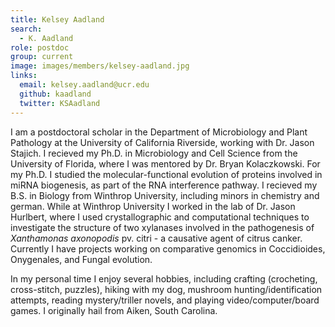 ```yaml
---
title: Kelsey Aadland
search:
  - K. Aadland
role: postdoc
group: current
image: images/members/kelsey-aadland.jpg
links:
  email: kelsey.aadland@ucr.edu
  github: kaadland
  twitter: KSAadland
---
```


I am a postdoctoral scholar in the Department of Microbiology and Plant Pathology at the University of California Riverside, working with Dr. Jason Stajich. I recieved my Ph.D. in Microbiology and Cell Science from the University of Florida, where I was mentored by Dr. Bryan Kolaczkowski. For my Ph.D. I studied the molecular-functional evolution of proteins involved in miRNA biogenesis, as part of the RNA interference pathway. I recieved my B.S. in Biology from Winthrop University, including minors in chemistry and german. While at Winthrop University I worked in the lab of Dr. Jason Hurlbert, where I used crystallographic and computational techniques to investigate the structure of two xylanases involved in the pathogenesis of *Xanthamonas axonopodis* pv.  citri - a causative agent of citrus canker. Currently I have projects working on comparative genomics in Coccidioides, Onygenales, and Fungal evolution.

In my personal time I enjoy several hobbies, including crafting (crocheting, cross-stitch, puzzles), hiking with my dog, mushroom hunting/identification attempts, reading mystery/triller novels, and playing video/computer/board games. I originally hail from Aiken, South Carolina.
